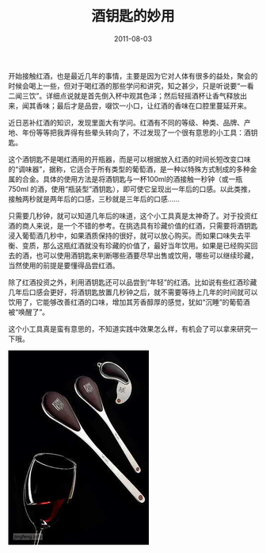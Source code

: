 ﻿---
title: "酒钥匙的妙用"
date: 2011-08-03
categories: 
  - "health"
tags: 
  - "红酒"
  - "酒钥匙"
---

开始接触红酒，也是最近几年的事情，主要是因为它对人体有很多的益处，聚会的时候会喝上一些，但对于喝红酒的那些学问和讲究，知之甚少，只是听说要“一看二闻三饮”。详细点说就是首先倒入杯中观其色泽；然后轻摇酒杯让香气释放出来，闻其香味；最后才是品尝，啜饮一小口，让红酒的香味在口腔里蔓延开来。

近日恶补红酒的知识，发现里面大有学问。红酒有不同的等级、种类、品牌、产地、年份等等把我弄得有些晕头转向了，不过发现了一个很有意思的小工具：酒钥匙。

这个酒钥匙不是喝红酒用的开瓶器，而是可以根据放入红酒的时间长短改变口味的“调味器”，据称，它适合于所有类型的葡萄酒，是一种以特殊方式制成的多种金属的合金。具体的使用方法是将酒钥匙与一杯100ml的酒接触一秒钟（或一瓶750ml 的酒，使用“瓶装型”酒钥匙），即可使它呈现出一年后的口感。以此类推，接触两秒就是两年后的口感，三秒就是三年后的口感……

只需要几秒钟，就可以知道几年后的味道，这个小工具真是太神奇了。对于投资红酒的商人来说，是一个不错的参考。在挑选具有珍藏价值的红酒，只需要将酒钥匙浸入葡萄酒几秒中，如果酒质保持的很好，就可以放心购买。而如果口味失去平衡、变质，那么这瓶红酒就没有珍藏的价值了，最好当年饮用。如果是已经购买回去的酒，也可以使用酒钥匙来判断哪些酒要尽早出售或饮用，哪些可以继续珍藏，当然使用的前提是要懂得品尝红酒。

除了红酒投资之外，利用酒钥匙还可以品尝到“年轻”的红酒。比如说有些红酒珍藏几年后口感会更好，将酒钥匙放置几秒钟之后，就不需要等待上几年的时间就可以饮用了，它能够改善红酒的口味，增加其芳香醇厚的感觉，犹如“沉睡”的葡萄酒被“唤醒了”。

这个小工具真是蛮有意思的，不知道实践中效果怎么样，有机会了可以拿来研究一下哦。

![红酒](/images/6001795568_b4f8bc2305_z.jpg)
